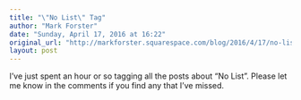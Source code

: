 ```yaml
---
title: "\"No List\" Tag"
author: "Mark Forster"
date: "Sunday, April 17, 2016 at 16:22"
original_url: "http://markforster.squarespace.com/blog/2016/4/17/no-list-tag.html"
layout: post
---
```


I’ve just spent an hour or so tagging all the posts about “No List”.
Please let me know in the comments if you find any that I’ve missed.
